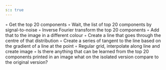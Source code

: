 ```yaml
---
s:: true
---
```


◦	Get the top 20 components
◦	Wait, the list of top 20 components by signal-to-noise
◦	Inverse Fourier transform the top 20 components
◦	Add that to the image in a different colour
◦	Create a line that goes through the centre of that distribution
◦	Create a series of tangent to the line based on the gradient of a line at the point
◦	Regular grid, interpolate along line and create image
◦	Is there anything that can be learned from the top 20 components printed in an image what on the isolated version compare to the original version?